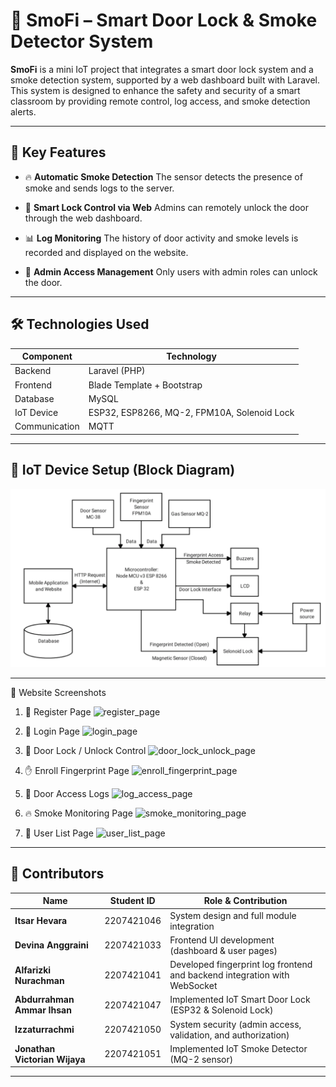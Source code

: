 # 🔐 SmoFi – Smart Door Lock & Smoke Detector System

**SmoFi** is a mini IoT project that integrates a smart door lock system and a smoke detection system, supported by a web dashboard built with Laravel. This system is designed to enhance the safety and security of a smart classroom by providing remote control, log access, and smoke detection alerts.

---

## 🚀 Key Features

* 🔥 **Automatic Smoke Detection**
  The sensor detects the presence of smoke and sends logs to the server.

* 🔐 **Smart Lock Control via Web**
  Admins can remotely unlock the door through the web dashboard.

* 📊 **Log Monitoring**
  The history of door activity and smoke levels is recorded and displayed on the website.

* 👤 **Admin Access Management**
  Only users with admin roles can unlock the door.

---

## 🛠️ Technologies Used

| Component     | Technology                                   |
| ------------- | -------------------------------------------- |
| Backend       | Laravel (PHP)                                |
| Frontend      | Blade Template + Bootstrap                   |
| Database      | MySQL                                        |
| IoT Device    | ESP32, ESP8266, MQ-2, FPM10A, Solenoid Lock  |
| Communication | MQTT                                         |

---

## 🔌 IoT Device Setup (Block Diagram)

![block_diagram](https://github.com/ItsarHvr/SmoFI_Smoke-Detector-Fingerprint-Doorlock/blob/471b01cef42ce5f67f2caa885f0cf8c0e4ab55bf/web_view/block_diagram.png)

---

📸 Website Screenshots

1. 📝 Register Page
   ![register\_page](https://github.com/user-attachments/assets/37318707-661d-4019-85ca-d5d7c2fd6313)

2. 🔐 Login Page
   ![login\_page](https://github.com/user-attachments/assets/8f1ce761-c42c-4706-9f85-553ab0e247fb)

3. 🚪 Door Lock / Unlock Control
   ![door\_lock\_unlock\_page](https://github.com/user-attachments/assets/9f05beb0-6f3a-4cfd-8497-9805854ed59f)

4. ✋ Enroll Fingerprint Page
   ![enroll\_fingerprint\_page](https://github.com/user-attachments/assets/4c501d74-9dc5-4bff-93fb-2c6153f799c5)

5. 📑 Door Access Logs
   ![log\_access\_page](https://github.com/user-attachments/assets/4decfef1-8bd5-4fb6-825f-462cca110433)

6. 🔥 Smoke Monitoring Page
   ![smoke\_monitoring\_page](https://github.com/user-attachments/assets/feb39e3f-a5d1-4244-acd4-ef781d9baa86)

7. 👤 User List Page
   ![user\_list\_page](https://github.com/user-attachments/assets/da83876c-03f1-4fa4-89c5-b80034f8db1c)

---

## 👥 Contributors

| Name                          | Student ID | Role & Contribution                                                       |
| ----------------------------- | ---------- | ------------------------------------------------------------------------- |
| **Itsar Hevara**              | 2207421046 | System design and full module integration                                 |
| **Devina Anggraini**          | 2207421033 | Frontend UI development (dashboard & user pages)                          |
| **Alfarizki Nurachman**       | 2207421041 | Developed fingerprint log frontend and backend integration with WebSocket |
| **Abdurrahman Ammar Ihsan**   | 2207421047 | Implemented IoT Smart Door Lock (ESP32 & Solenoid Lock)                   |
| **Izzaturrachmi**             | 2207421050 | System security (admin access, validation, and authorization)             |
| **Jonathan Victorian Wijaya** | 2207421051 | Implemented IoT Smoke Detector (MQ-2 sensor)                              |

---
